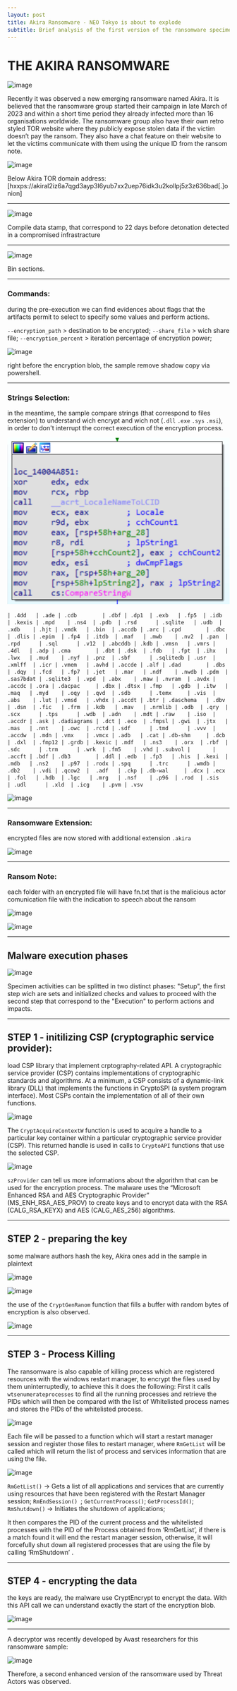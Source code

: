 ```yaml
---
layout: post
title: Akira Ransomware - NEO Tokyo is about to explode
subtitle: Brief analysis of the first version of the ransomware specimen used to ransom companies around the globe by the group named Akira.
---
```


>



# THE AKIRA RANSOMWARE

![image](https://github.com/user-attachments/assets/846cc351-9b1f-4903-a27b-6d01dc715308)

Recently it was observed a new emerging ransomware named Akira. It is believed that the ransomware group started their campaign in late March of 2023 and within a short time period they already infected more than 16 organisations worldwide. The ransomware group also have their own retro styled TOR website where they publicly expose stolen data if the victim doesn’t pay the ransom. They also have a chat feature on their website to let the victims communicate with them using the unique ID from the ransom note.

![image](https://github.com/user-attachments/assets/2c26f796-c2e8-4138-9cb2-6f23e2ca2eab)

Below Akira TOR domain address:
[hxxps://akiral2iz6a7qgd3ayp3l6yub7xx2uep76idk3u2kollpj5z3z636bad[.]onion]

------

![image](https://github.com/user-attachments/assets/59c27fbb-882b-42ff-9a5d-642c2ca8548c)

Compile data stamp, that correspond to 22 days before detonation detected in a compromised infrastracture

------

![image](https://github.com/user-attachments/assets/807ed619-3317-4649-9e79-ceef951808de)

Bin sections.

------

### Commands:
during the pre-execution we can find evidences about flags that the artifacts permit to select to specify some values and perform actions. 

`--encryption_path` > destination to be encrypted;
`--share_file` > wich share file;
`--encryption_percent` > iteration percentage of encryption power;

![image](https://github.com/user-attachments/assets/70bd39b6-2c6b-426c-8799-38a6f6476933)

right before the encryption blob, the sample remove shadow copy via powershell.

------
### Strings Selection:
in the meantime, the sample compare strings (that correspond to files extension) to understand wich encrypt and wich not (`.dll` `.exe` `.sys` `.msi`), in order to don't interrupt the correct execution of the encryption process.

<img src="/assets/img/IMG_4679.jpeg">

~~~
| .4dd   | .ade | .cdb        | .dbf | .dp1  | .exb   | .fp5  | .idb   | .kexis | .mpd    | .ns4  | .pdb  | .rsd      | .sqlite   | .udb  | .xdb    | .hjt | .vmdk   | .bin  | .accdb | .arc | .cpd        | .dbc | .dlis | .epim  | .fp4  | .itdb  | .maf   | .mwb    | .nv2  | .pan  | .rpd      | .sql      | .v12  | .abcddb | .kdb | .vmsn   | .vmrs | .4dl   | .adp | .cma        | .dbt | .dsk  | .fdb   | .fpt  | .ihx   | .lwx   | .mud    | .nyf  | .pnz  | .sbf      | .sqlitedb | .usr  | .xmlff  | .icr | .vmem   | .avhd | .accde | .alf | .dad        | .dbs | .dqy  | .fcd   | .fp7  | .jet   | .mar   | .ndf    | .nwdb | .pdm  | .sas7bdat | .sqlite3  | .vpd  | .abx    | .maw | .nvram  | .avdx | .accdc | .ora | .dacpac     | .dbx | .dtsx | .fmp   | .gdb  | .itw   | .maq   | .myd    | .oqy  | .qvd  | .sdb      | .temx     | .vis  | .abs    | .lut | .vmsd   | .vhdx | .accdt | .btr | .daschema   | .dbv | .dsn  | .fic   | .frm  | .kdb   | .mav   | .nrmlib | .odb  | .qry  | .scx      | .tps      | .wdb  | .adn    | .mdt | .raw    | .iso  | .accdr | .ask | .dadiagrams | .dct | .eco  | .fmpsl | .gwi  | .jtx   | .mas   | .nnt    | .owc  | .rctd | .sdf      | .tmd      | .vvv  | .accdw  | .mdn | .vmx    | .vmcx | .adb   | .cat | .db-shm     | .dcb | .dxl  | .fmp12 | .grdb | .kexic | .mdf   | .ns3    | .orx  | .rbf  | .sdc      | .trm      | .wrk  | .fm5    | .vhd | .subvol |       | .accft | .bdf | .db3        | .ddl | .edb  | .fp3   | .his  | .kexi  | .mdb   | .ns2    | .p97  | .rodx | .spq      | .trc      | .wmdb | .db2    | .vdi | .qcow2  |  .adf   | .ckp | .db-wal     | .dcx | .ecx  | .fol   | .hdb  | .lgc   | .mrg   | .nsf    | .p96  | .rod  | .sis      | .udl      | .xld  | .icg    | .pvm | .vsv  
~~~

![image](https://github.com/user-attachments/assets/b250e15f-1dee-45b2-a6c8-f7e5bc34af8e)

------
### Ransomware Extension:
encrypted files are now stored with additional extension `.akira`

![image](https://github.com/user-attachments/assets/830d2e46-b875-4936-9e8d-3e4273b391a9)

------
### Ransom Note:
each folder with an encrypted file will have fn.txt that is the malicious actor comunication file with the indication to speech about the ransom

![image](https://github.com/user-attachments/assets/10bcb6b9-2a3d-4e7c-b5c8-80c88572cbfa)

![image](https://github.com/user-attachments/assets/32bfcf93-342e-4f53-b069-d4e509b98adb)

------

## Malware execution phases

![image](https://github.com/user-attachments/assets/82a08816-9742-4d42-8f95-aeb840ee31aa)

Specimen activities can be splitted in two distinct phases: "Setup", the first step wich are sets and initialized checks and values to proceed with the second step that correspond to the "Execution" to perform actions and impacts.

------

## STEP 1 - initilizing CSP (cryptographic service provider):

load CSP library that implement crptography-related API.
A cryptographic service provider (CSP) contains implementations of cryptographic standards and algorithms. At a minimum, a CSP consists of a dynamic-link library (DLL) that implements the functions in CryptoSPI (a system program interface). Most CSPs contain the implementation of all of their own functions.

![image](https://github.com/user-attachments/assets/130cf9b1-91d1-40a4-96c7-f98af77a5248)

The `CryptAcquireContextW` function is used to acquire a handle to a particular key container within a particular cryptographic service provider (CSP). This returned handle is used in calls to `CryptoAPI` functions that use the selected CSP.

![image](https://github.com/user-attachments/assets/1e869b27-cc00-4c80-8a99-3f06238f4260)

`szProvider` can tell us more informations about the algorithm that can be used for the encryption process.
The malware uses the “Microsoft Enhanced RSA and AES Cryptographic Provider” (MS_ENH_RSA_AES_PROV) to create keys and to encrypt data with the RSA (CALG_RSA_KEYX) and AES (CALG_AES_256) algorithms.

------

## STEP 2 - preparing the key
some malware authors hash the key, Akira ones add in the sample in plaintext

![image](https://github.com/user-attachments/assets/7372175d-8a9b-4354-95c4-bd2c01355835)

![image](https://github.com/user-attachments/assets/74e84f78-e149-4af2-8155-c3bd871d2387)

the use of the `CryptGenRanom` function that fills a buffer with random bytes of encryption is also observed.

![image](https://github.com/user-attachments/assets/3dcf0d3b-6982-48da-9c74-fd17d78130a0)


------

## STEP 3 - Process Killing
The ransomware is also capable of killing process which are registered resources with the windows restart manager, to encrypt the files used by them uninterruptedly, to achieve this it does the following:
First it calls `wtsenumerateprocesses` to find all the running processes and retrieve the PIDs which will then be compared with the list of Whitelisted process names and stores the PIDs of the whitelisted process.

![image](https://github.com/user-attachments/assets/a1528dff-5540-4431-9d1c-db1368dda468)

Each file will be passed to a function which will start a restart manager session and register those files to restart manager, where `RmGetList` will be called which will return the list of process and services information that are using the file.

![image](https://github.com/user-attachments/assets/58d9cd48-f459-4969-8b10-61359383113b)

`RmGetList()` -> Gets a list of all applications and services that are currently using resources that have been registered with the Restart Manager session;
`RmEndSession() `;
`GetCurrentProcess()`;
`GetProcessId()`;
`RmShutdown()` -> Initiates the shutdown of applications;


It then compares the PID of the current process and the whitelisted processes with the PID of the Process obtained from ‘RmGetList’, if there is a match found it will end the restart manager session, otherwise, it will forcefully shut down all registered processes that are using the file by calling ‘RmShutdown’ .

------

## STEP 4 - encrypting the data
the keys are ready, the malware use CryptEncrypt to encrypt the data. 
With this API call we can understand exactly the start of the encryption blob. 

![image](https://github.com/user-attachments/assets/56789de9-6f73-4244-a2a0-b1e18e3283be)

------

A decryptor was recently developed by Avast researchers for this ransomware sample:

![image](https://github.com/user-attachments/assets/67fd33d8-22d8-4f31-970f-acfe02f6c4ed)

Therefore, a second enhanced version of the ransomware used by Threat Actors was observed.















